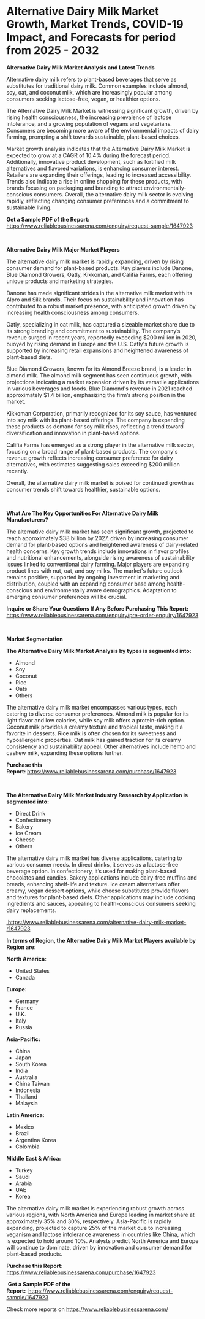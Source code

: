 <p><h1>Alternative Dairy Milk Market Growth, Market Trends, COVID-19 Impact, and Forecasts for period from 2025 - 2032</h1></p><p><strong>Alternative Dairy Milk Market Analysis and Latest Trends</strong></p>
<p><p>Alternative dairy milk refers to plant-based beverages that serve as substitutes for traditional dairy milk. Common examples include almond, soy, oat, and coconut milk, which are increasingly popular among consumers seeking lactose-free, vegan, or healthier options. </p><p>The Alternative Dairy Milk Market is witnessing significant growth, driven by rising health consciousness, the increasing prevalence of lactose intolerance, and a growing population of vegans and vegetarians. Consumers are becoming more aware of the environmental impacts of dairy farming, prompting a shift towards sustainable, plant-based choices. </p><p>Market growth analysis indicates that the Alternative Dairy Milk Market is expected to grow at a CAGR of 10.4% during the forecast period. Additionally, innovative product development, such as fortified milk alternatives and flavored variations, is enhancing consumer interest. Retailers are expanding their offerings, leading to increased accessibility. Trends also indicate a rise in online shopping for these products, with brands focusing on packaging and branding to attract environmentally-conscious consumers. Overall, the alternative dairy milk sector is evolving rapidly, reflecting changing consumer preferences and a commitment to sustainable living.</p></p>
<p><strong>Get a Sample PDF of the Report:&nbsp;</strong> <a href="https://www.reliablebusinessarena.com/enquiry/request-sample/1647923?utm_campaign=3170&utm_medium=2&utm_source=Github&utm_content=ia&utm_term=07042025&utm_id=alternative-dairy-milk">https://www.reliablebusinessarena.com/enquiry/request-sample/1647923</a></p>
<p>&nbsp;</p>
<p><strong>Alternative Dairy Milk Major Market Players</strong></p>
<p><p>The alternative dairy milk market is rapidly expanding, driven by rising consumer demand for plant-based products. Key players include Danone, Blue Diamond Growers, Oatly, Kikkoman, and Califia Farms, each offering unique products and marketing strategies.</p><p>Danone has made significant strides in the alternative milk market with its Alpro and Silk brands. Their focus on sustainability and innovation has contributed to a robust market presence, with anticipated growth driven by increasing health consciousness among consumers.</p><p>Oatly, specializing in oat milk, has captured a sizeable market share due to its strong branding and commitment to sustainability. The company’s revenue surged in recent years, reportedly exceeding $200 million in 2020, buoyed by rising demand in Europe and the U.S. Oatly's future growth is supported by increasing retail expansions and heightened awareness of plant-based diets.</p><p>Blue Diamond Growers, known for its Almond Breeze brand, is a leader in almond milk. The almond milk segment has seen continuous growth, with projections indicating a market expansion driven by its versatile applications in various beverages and foods. Blue Diamond's revenue in 2021 reached approximately $1.4 billion, emphasizing the firm’s strong position in the market.</p><p>Kikkoman Corporation, primarily recognized for its soy sauce, has ventured into soy milk with its plant-based offerings. The company is expanding these products as demand for soy milk rises, reflecting a trend toward diversification and innovation in plant-based options.</p><p>Califia Farms has emerged as a strong player in the alternative milk sector, focusing on a broad range of plant-based products. The company's revenue growth reflects increasing consumer preference for dairy alternatives, with estimates suggesting sales exceeding $200 million recently.</p><p>Overall, the alternative dairy milk market is poised for continued growth as consumer trends shift towards healthier, sustainable options.</p></p>
<p>&nbsp;</p>
<p><strong>What Are The Key Opportunities For Alternative Dairy Milk Manufacturers?</strong></p>
<p><p>The alternative dairy milk market has seen significant growth, projected to reach approximately $38 billion by 2027, driven by increasing consumer demand for plant-based options and heightened awareness of dairy-related health concerns. Key growth trends include innovations in flavor profiles and nutritional enhancements, alongside rising awareness of sustainability issues linked to conventional dairy farming. Major players are expanding product lines with nut, oat, and soy milks. The market's future outlook remains positive, supported by ongoing investment in marketing and distribution, coupled with an expanding consumer base among health-conscious and environmentally aware demographics. Adaptation to emerging consumer preferences will be crucial.</p></p>
<p><strong>Inquire or Share Your Questions If Any Before Purchasing This Report:</strong> <a href="https://www.reliablebusinessarena.com/enquiry/pre-order-enquiry/1647923?utm_campaign=3170&utm_medium=2&utm_source=Github&utm_content=ia&utm_term=07042025&utm_id=alternative-dairy-milk">https://www.reliablebusinessarena.com/enquiry/pre-order-enquiry/1647923</a></p>
<p>&nbsp;</p>
<p><strong>Market Segmentation</strong></p>
<p><strong>The Alternative Dairy Milk Market Analysis by types is segmented into:</strong></p>
<p><ul><li>Almond</li><li>Soy</li><li>Coconut</li><li>Rice</li><li>Oats</li><li>Others</li></ul></p>
<p><p>The alternative dairy milk market encompasses various types, each catering to diverse consumer preferences. Almond milk is popular for its light flavor and low calories, while soy milk offers a protein-rich option. Coconut milk provides a creamy texture and tropical taste, making it a favorite in desserts. Rice milk is often chosen for its sweetness and hypoallergenic properties. Oat milk has gained traction for its creamy consistency and sustainability appeal. Other alternatives include hemp and cashew milk, expanding these options further.</p></p>
<p><strong>Purchase this Report:&nbsp;</strong><a href="https://www.reliablebusinessarena.com/purchase/1647923?utm_campaign=3170&utm_medium=2&utm_source=Github&utm_content=ia&utm_term=07042025&utm_id=alternative-dairy-milk">https://www.reliablebusinessarena.com/purchase/1647923</a></p>
<p>&nbsp;</p>
<p><strong>The Alternative Dairy Milk Market Industry Research by Application is segmented into:</strong></p>
<p><ul><li>Direct Drink</li><li>Confectionery</li><li>Bakery</li><li>Ice Cream</li><li>Cheese</li><li>Others</li></ul></p>
<p><p>The alternative dairy milk market has diverse applications, catering to various consumer needs. In direct drinks, it serves as a lactose-free beverage option. In confectionery, it’s used for making plant-based chocolates and candies. Bakery applications include dairy-free muffins and breads, enhancing shelf-life and texture. Ice cream alternatives offer creamy, vegan dessert options, while cheese substitutes provide flavors and textures for plant-based diets. Other applications may include cooking ingredients and sauces, appealing to health-conscious consumers seeking dairy replacements.</p></p>
<p><a href="https://www.reliablebusinessarena.com/alternative-dairy-milk-market-r1647923?utm_campaign=3170&utm_medium=2&utm_source=Github&utm_content=ia&utm_term=07042025&utm_id=alternative-dairy-milk">&nbsp;https://www.reliablebusinessarena.com/alternative-dairy-milk-market-r1647923</a></p>
<p><strong>In terms of Region, the Alternative Dairy Milk Market Players available by Region are:</strong></p>
<p>
    <p> <strong> North America: </strong>
        <ul>
            <li>United States</li>
            <li>Canada</li>
        </ul>
        </p> 
    <p> <strong> Europe: </strong>
        <ul>
            <li>Germany</li>
            <li>France</li>
            <li>U.K.</li>
            <li>Italy</li>
            <li>Russia</li>
        </ul>
        </p> 
    <p> <strong> Asia-Pacific: </strong>
        <ul>
            <li>China</li>
            <li>Japan</li>
            <li>South Korea</li>
            <li>India</li>
            <li>Australia</li>
            <li>China Taiwan</li>
            <li>Indonesia</li>
            <li>Thailand</li>
            <li>Malaysia</li>
        </ul>
        </p> 
    <p> <strong> Latin America: </strong>
        <ul>
            <li>Mexico</li>
            <li>Brazil</li>
            <li>Argentina Korea</li>
            <li>Colombia</li>
        </ul>
        </p> 
    <p> <strong> Middle East & Africa: </strong>
        <ul>
            <li>Turkey</li>
            <li>Saudi</li>
            <li>Arabia</li>
            <li>UAE</li>
            <li>Korea</li>
        </ul>
    </p>
    </p>
<p><p>The alternative dairy milk market is experiencing robust growth across various regions, with North America and Europe leading in market share at approximately 35% and 30%, respectively. Asia-Pacific is rapidly expanding, projected to capture 25% of the market due to increasing veganism and lactose intolerance awareness in countries like China, which is expected to hold around 10%. Analysts predict North America and Europe will continue to dominate, driven by innovation and consumer demand for plant-based products.</p></p>
<p><strong>Purchase this Report: </strong><a href="https://www.reliablebusinessarena.com/purchase/1647923?utm_campaign=3170&utm_medium=2&utm_source=Github&utm_content=ia&utm_term=07042025&utm_id=alternative-dairy-milk">https://www.reliablebusinessarena.com/purchase/1647923</a></p>
<p>&nbsp;<strong>Get a Sample PDF of the Report:&nbsp;&nbsp;</strong><a href="https://www.reliablebusinessarena.com/enquiry/request-sample/1647923?utm_campaign=3170&utm_medium=2&utm_source=Github&utm_content=ia&utm_term=07042025&utm_id=alternative-dairy-milk">https://www.reliablebusinessarena.com/enquiry/request-sample/1647923</a></p>
<p><strong></strong></p>
<p>Check more reports on <a href="https://www.reliablebusinessarena.com/?utm_campaign=3170&utm_medium=2&utm_source=Github&utm_content=ia&utm_term=07042025&utm_id=alternative-dairy-milk">https://www.reliablebusinessarena.com/</a></p>
